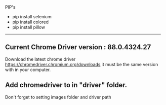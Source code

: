 PIP's

- pip install selenium
- pip install colored
- pip install pillow
-----
Current Chrome Driver version : 88.0.4324.27
-----
Download the latest chrome driver https://chromedriver.chromium.org/downloads
it must be the same version with in your computer.

Add chromedriver to in "driver" folder.
-----
Don't forget to setting images folder and driver path
